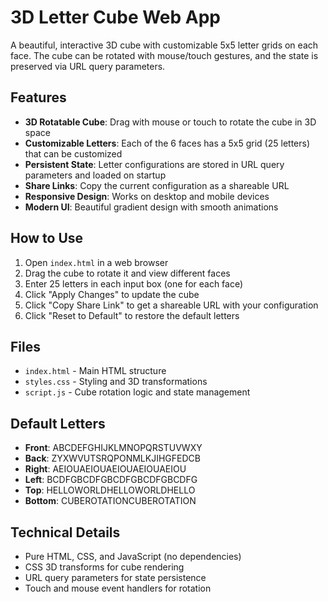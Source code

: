 # 3D Letter Cube Web App

A beautiful, interactive 3D cube with customizable 5x5 letter grids on each face. The cube can be rotated with mouse/touch gestures, and the state is preserved via URL query parameters.

## Features

- **3D Rotatable Cube**: Drag with mouse or touch to rotate the cube in 3D space
- **Customizable Letters**: Each of the 6 faces has a 5x5 grid (25 letters) that can be customized
- **Persistent State**: Letter configurations are stored in URL query parameters and loaded on startup
- **Share Links**: Copy the current configuration as a shareable URL
- **Responsive Design**: Works on desktop and mobile devices
- **Modern UI**: Beautiful gradient design with smooth animations

## How to Use

1. Open `index.html` in a web browser
2. Drag the cube to rotate it and view different faces
3. Enter 25 letters in each input box (one for each face)
4. Click "Apply Changes" to update the cube
5. Click "Copy Share Link" to get a shareable URL with your configuration
6. Click "Reset to Default" to restore the default letters

## Files

- `index.html` - Main HTML structure
- `styles.css` - Styling and 3D transformations
- `script.js` - Cube rotation logic and state management

## Default Letters

- **Front**: ABCDEFGHIJKLMNOPQRSTUVWXY
- **Back**: ZYXWVUTSRQPONMLKJIHGFEDCB
- **Right**: AEIOUAEIOUAEIOUAEIOUAEIOU
- **Left**: BCDFGBCDFGBCDFGBCDFGBCDFG
- **Top**: HELLOWORLDHELLOWORLDHELLO
- **Bottom**: CUBEROTATIONCUBEROTATION

## Technical Details

- Pure HTML, CSS, and JavaScript (no dependencies)
- CSS 3D transforms for cube rendering
- URL query parameters for state persistence
- Touch and mouse event handlers for rotation
